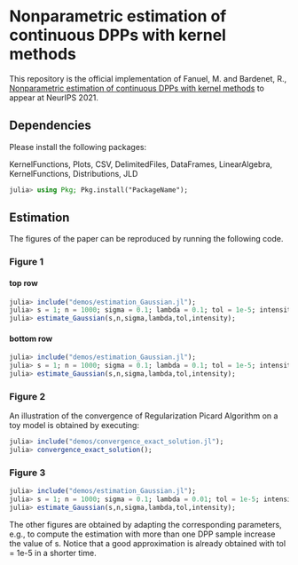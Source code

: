 # Nonparametric estimation of continuous DPPs with kernel methods

This repository is the official implementation of Fanuel, M. and Bardenet, R., [Nonparametric estimation of continuous DPPs with kernel methods](https://arxiv.org/pdf/2106.14210.pdf) to appear at NeurIPS 2021.

## Dependencies
Please install the following packages:

KernelFunctions, Plots, CSV, DelimitedFiles, DataFrames, LinearAlgebra, KernelFunctions, Distributions, JLD

~~~julia
julia> using Pkg; Pkg.install("PackageName");
~~~

## Estimation 
The figures of the paper can be reproduced by running the following code.
###  Figure 1 
#### top row
~~~julia
julia> include("demos/estimation_Gaussian.jl");
julia> s = 1; n = 1000; sigma = 0.1; lambda = 0.1; tol = 1e-5; intensity = 50;
julia> estimate_Gaussian(s,n,sigma,lambda,tol,intensity);
~~~
#### bottom row
~~~julia
julia> include("demos/estimation_Gaussian.jl");
julia> s = 1; n = 1000; sigma = 0.1; lambda = 0.1; tol = 1e-5; intensity = 100;
julia> estimate_Gaussian(s,n,sigma,lambda,tol,intensity);
~~~

### Figure 2
An illustration of the convergence of Regularization Picard Algorithm on a toy model is obtained by executing:
~~~julia
julia> include("demos/convergence_exact_solution.jl");
julia> convergence_exact_solution();
~~~
###  Figure 3 
~~~julia
julia> include("demos/estimation_Gaussian.jl");
julia> s = 1; n = 1000; sigma = 0.1; lambda = 0.01; tol = 1e-5; intensity = 100;
julia> estimate_Gaussian(s,n,sigma,lambda,tol,intensity);
~~~
The other figures are obtained by adapting the corresponding parameters, e.g., to compute the estimation with more than one DPP sample increase the value of s.
Notice that a good approximation is already obtained with tol = 1e-5 in a shorter time.


